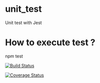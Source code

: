 # unit_test
Unit test with Jest

# How to execute test ?
npm test

[![Build Status](https://travis-ci.com/JoelOpl/JoelOpl-mds_b3_Omplou_Joel_dev_unit.svg?branch=master)](https://travis-ci.com/JoelOpl/JoelOpl-mds_b3_Omplou_Joel_dev_unit)

[![Coverage Status](https://coveralls.io/repos/github/JoelOpl/JoelOpl-mds_b3_Omplou_Joel_dev_unit/badge.svg?branch=master)](https://coveralls.io/github/JoelOpl/JoelOpl-mds_b3_Omplou_Joel_dev_unit?branch=master)



